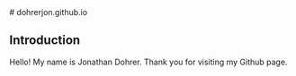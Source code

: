 <html>
  <head>
    <title>Jon Dohrer Profile</title>
    # dohrerjon.github.io
  </head>
  <body>
    <h2>Introduction</h2>
    <p>Hello! My name is Jonathan Dohrer. Thank you for visiting my Github page.</p>
  </body>
</html>
